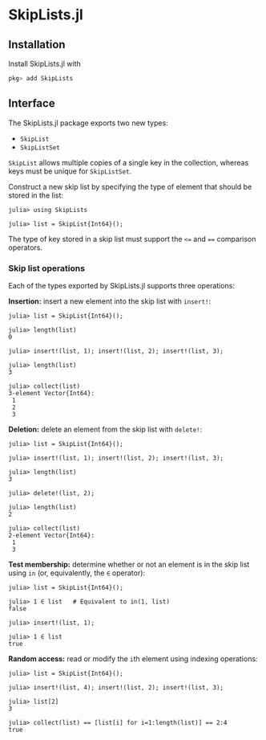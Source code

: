 # SkipLists.jl

## Installation

Install SkipLists.jl with

```julia
pkg> add SkipLists
```

## Interface

The SkipLists.jl package exports two new types:

- `SkipList`
- `SkipListSet`

`SkipList` allows multiple copies of a single key in the collection, whereas keys must be unique for `SkipListSet`.

Construct a new skip list by specifying the type of element that should be stored in the list:

```jldoctest
julia> using SkipLists

julia> list = SkipList{Int64}();
```

The type of key stored in a skip list must support the `<=` and `==` comparison operators.

### Skip list operations

Each of the types exported by SkipLists.jl supports three operations:

**Insertion:** insert a new element into the skip list with `insert!`:

```jldoctest; setup = :(using SkipLists)
julia> list = SkipList{Int64}();

julia> length(list)
0

julia> insert!(list, 1); insert!(list, 2); insert!(list, 3);

julia> length(list)
3

julia> collect(list)
3-element Vector{Int64}:
 1
 2
 3
```

**Deletion:** delete an element from the skip list with `delete!`:

```jldoctest; setup = :(using SkipLists)
julia> list = SkipList{Int64}();

julia> insert!(list, 1); insert!(list, 2); insert!(list, 3);

julia> length(list)
3

julia> delete!(list, 2);

julia> length(list)
2

julia> collect(list)
2-element Vector{Int64}:
 1
 3
```

**Test membership:** determine whether or not an element is in the skip list using `in` (or, equivalently, the `∈` operator):

```jldoctest; setup = :(using SkipLists)
julia> list = SkipList{Int64}();

julia> 1 ∈ list   # Equivalent to in(1, list)
false

julia> insert!(list, 1);

julia> 1 ∈ list
true
```

**Random access:** read or modify the `i`th element using indexing operations:

```jldoctest; setup = :(using SkipLists)
julia> list = SkipList{Int64}();

julia> insert!(list, 4); insert!(list, 2); insert!(list, 3); 

julia> list[2]
3

julia> collect(list) == [list[i] for i=1:length(list)] == 2:4
true
```

